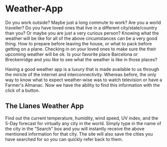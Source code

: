 # Weather-App

Do you work outside? Maybe just a long commute to work? Are you a world traveller? Do you have loved ones that live in a different city/state/country than you? Or maybe you are just a very curious person? Knowing what the weather will be like for all of the above circumstances can be a very good thing. How to prepare before leaving the house, or what to pack before getting on a plane. Checking in on your loved ones to make sure the their upcoming weather will be ok. Is your favorite place Barcelona or Breckenridge and you like to see what the weather is like in those places?

Having a good weather app is a luxury that is made available to us through the miricle of the internet and interconnectivity. Whereas before, the only way to know what to expect weather-wise was to watch television or have a Farmer's Almanac. Now we have the ability to find this information with the click of a button.

## The Llanes Weather App

Find out the current temperature, humidity, wind speed, UV index, and the 5-Day forecast for virtually any city in the world. Simply type in the name of the city in the "Search" box and you will instantly receive the above mentioned information for that city. The site will also save the cities you have searched for so you can quickly refer back to them.
